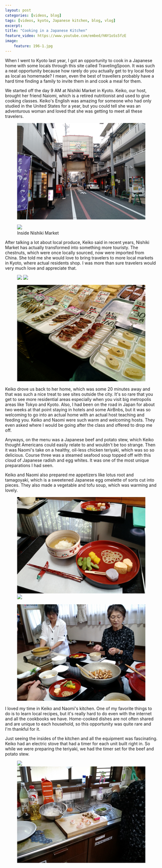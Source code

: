 ```yaml
---
layout: post
categories: [videos, blog]
tags: [videos, kyoto, Japanese kitchen, blog, vlog]
excerpt: 
title: "Cooking in a Japanese Kitchen"
feature_video: https://www.youtube.com/embed/hNY1oSs5fzE
image:
    feature: 196-1.jpg
---
```


When I went to Kyoto last year, I got an opportunity to cook in a Japanese home with some locals through this site called TravelingSpoon.  It was such a neat opportunity because how rarely do you actually get to try local food as local as homemade? I mean, even the best of travellers probably have a hard time finding a family to invite them in and cook a meal for them.

We started off the day 9 AM at Nishiki Market in Kyoto.  Keiko, our host, brought her friend Naiomi, which is a retired nutritionist and used to give cooking classes.  Keiko's English was amazing for someone who had only studied in the United States for a year, but you could tell she was an adventurous woman and loved that she was getting to meet all these travelers.

<figure>
    <img src="/images/196-2.jpg">
</figure>

<figure>
    <img src="/images/196-3.jpg">
    <figcaption> Inside Nishiki Market </figcaption>
</figure>

After talking a lot about local produce, Keiko said in recent years, Nishiki Market has actually transformed into something more touristy.  The chestnuts, which were once locally sourced, now were imported from China.  She told me she would love to bring travelers to more local markets in Kyoto, where actual residents shop.  I was more than sure travelers would very much love and appreciate that.

<figure class="half">
    <img src="/images/196-4.jpg">
    <img src="/images/196-5.jpg">
</figure>

<figure>
    <img src="/images/196-6.jpg">
</figure>

Keiko drove us back to her home, which was some 20 minutes away and that was such a nice treat to see sites outside the city.  It's so rare that you get to see more residential areas especially when you visit big metropolis areas like Tokyo and Kyoto.  Also, I had been on the road in Japan for about two weeks at that point staying in hotels and some AirBnbs, but it was so welcoming to go into an actual home with an actual host teaching and feeding you.  Keiko and Naomi were such warm and welcoming hosts.  They even asked where I would be going after the class and offered to drop me off.

Anyways, on the menu was a Japanese beef and potato stew, which Keiko thought Americans could easily relate to and wouldn't be too strange.  Then it was Naomi's take on a healthy, oil-less chicken teriyaki, which was so so delicious.  Course three was a steamed seafood soup topped off with this cloud of Japanese radish and egg whites.  It was one of the most unique preparations I had seen.

Keiko and Naomi also prepared me appetizers like lotus root and tamagoyaki, which is a sweetened Japanese egg omelette of sorts cut into pieces.  They also made a vegetable and tofu soup, which was warming and lovely.

<figure class="half">
    <img src="/images/196-7.jpg">
    <img src="/images/196-8.jpg">
</figure>

<figure>
    <img src="/images/196-9.jpg">
</figure>

I loved my time in Keiko and Naomi's kitchen.  One of my favorite things to do is to learn local recipes, but it's really hard to do even with the internet and all the cookbooks we have.  Home-cooked dishes are not often shared and are unique to each household, so this opportunity was quite rare and I'm thankful for it.  

Just seeing the insides of the kitchen and all the equipment was fascinating.  Keiko had an electric stove that had a timer for each unit built right in.  So while we were preparing the teriyaki, we had the timer set for the beef and potato stew. 

<figure class="half">
    <img src="/images/196-10.jpg">
    <img src="/images/196-11.jpg">
</figure> 




